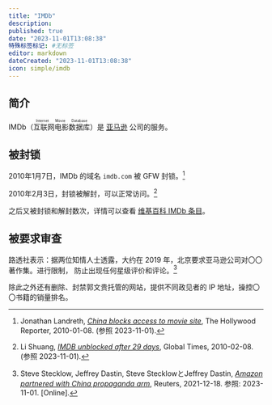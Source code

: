 ```yaml
---
title: "IMDb"
description:
published: true
date: "2023-11-01T13:08:38"
特殊标签标记: #无标签
editor: markdown
dateCreated: "2023-11-01T13:08:38"
icon: simple/imdb
---
```


## 简介

IMDb（<ruby>互联网电影数据库<rp>(</rp><rt>Internet Movie Database</rt><rp>)</rp></ruby>）是 [亚马逊](/company/Amazon/index.md) 公司的服务。

## 被封锁

2010年1月7日，IMDb 的域名 `imdb.com` 被 GFW 封锁。[^d451e]

[^d451e]: Jonathan Landreth, [_China blocks access to movie site_](https://web.archive.org/web/20100129154651/http://www.hollywoodreporter.com/hr/content_display/technology/news/e3i3a9920d504eb96547cc1febea85d451e), The Hollywood Reporter, 2010-01-08. (参照 2023-11-01).

2010年2月3日，封锁被解封，可以正常访问。[^04201]

[^04201]: Li Shuang, [_IMDB unblocked after 29 days_](http://archive.today/2013.04.24-145723/http://www.globaltimes.cn/metro-beijing/update/business/2010-02/504201.html), Global Times, 2010-02-08. (参照 2023-11-01).

之后又被封锁和解封数次，详情可以查看 [维基百科 IMDb 条目][]。

[维基百科 IMDb 条目]: https://zh.wikipedia.org/w/index.php?title=互联网电影数据库&oldid=78952205#中国大陆访问状况 "https://web.archive.org/web/20231005150817/https://zh.wikipedia.org/zh-cn/互联网电影数据库#中国大陆访问状况"

## 被要求审查

路透社表示：据两位知情人士透露，大约在 2019 年，北京要求亚马逊公司对〇〇著作集。进行限制，
防止出现任何星级评价和评论。[^apwcp]

[^apwcp]: Steve Stecklow, Jeffrey Dastin, Steve StecklowとJeffrey Dastin, [_Amazon partnered with China propaganda arm_](https://web.archive.org/web/20231009124132/https://www.reuters.com/world/china/amazon-partnered-with-china-propaganda-arm-win-beijings-favor-document-shows-2021-12-17/), Reuters, 2021-12-18. 参照: 2023-11-01. [Online].

除此之外还有删除、封禁郭文贵托管的网站，提供不同政见者的 IP 地址，操控〇〇书籍的销量排名。
